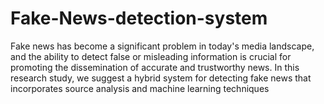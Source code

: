 # Fake-News-detection-system
Fake news has become a significant problem in today's media landscape, and the ability to detect false or misleading information is crucial for promoting the dissemination of accurate and trustworthy news. In this research study, we suggest a hybrid system for detecting fake news that incorporates source analysis and machine learning techniques
